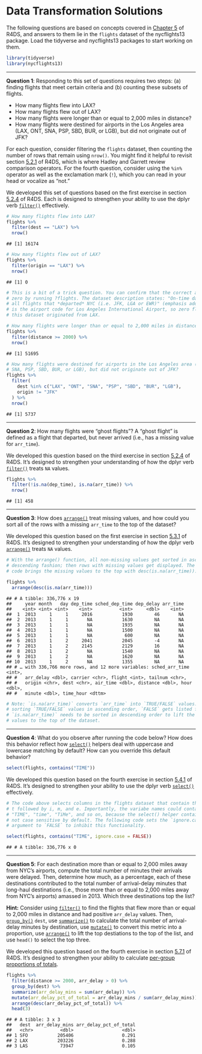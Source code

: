 Data Transformation Solutions
================

The following questions are based on concepts covered in
[Chapter 5](https://r4ds.had.co.nz/transform.html) of R4DS, and answers
to them lie in the `flights` dataset of the nycflights13 package. Load
the tidyverse and nycflights13 packages to start working on them.

``` r
library(tidyverse)
library(nycflights13)
```

-----

**Question 1**: Responding to this set of questions requires two steps:
(a) finding flights that meet certain criteria and (b) counting these
subsets of flights.

  - How many flights flew into LAX?
  - How many flights flew out of LAX?
  - How many flights were longer than or equal to 2,000 miles in
    distance?
  - How many flights were destined for airports in the Los Angeles area
    (LAX, ONT, SNA, PSP, SBD, BUR, or LGB), but did not originate out of
    JFK?

For each question, consider filtering the `flights` dataset, then
counting the number of rows that remain using `nrow()`. You might find
it helpful to revisit section
[5.2.1](https://r4ds.had.co.nz/transform.html#comparisons) of R4DS,
which is where Hadley and Garrett review comparison operators. For the
fourth question, consider using the `%in%` operator as well as the
exclamation mark (`!`), which you can read in your head or vocalize as
“not.”

We developed this set of questions based on the first exercise in
section [5.2.4](http://r4ds.had.co.nz/transform.html#exercises-7) of
R4DS. Each is designed to strengthen your ability to use the dplyr verb
[`filter()`](http://r4ds.had.co.nz/transform.html#filter-rows-with-filter)
effectively.

``` r
# How many flights flew into LAX?
flights %>% 
  filter(dest == "LAX") %>% 
  nrow()
```

    ## [1] 16174

``` r
# How many flights flew out of LAX?
flights %>% 
  filter(origin == "LAX") %>% 
  nrow()
```

    ## [1] 0

``` r
# This is a bit of a trick question. You can confirm that the correct answer is
# zero by running ?flights. The dataset description states: "On-time data for
# all flights that *departed* NYC (i.e. JFK, LGA or EWR)" (emphasis added). LAX
# is the airport code for Los Angeles International Airport, so zero flights in
# this dataset originated from LAX.

# How many flights were longer than or equal to 2,000 miles in distance?
flights %>% 
  filter(distance >= 2000) %>% 
  nrow()
```

    ## [1] 51695

``` r
# How many flights were destined for airports in the Los Angeles area (LAX, ONT, 
# SNA, PSP, SBD, BUR, or LGB), but did not originate out of JFK?
flights %>% 
  filter(
    dest %in% c("LAX", "ONT", "SNA", "PSP", "SBD", "BUR", "LGB"), 
    origin != "JFK"
  ) %>% 
  nrow()
```

    ## [1] 5737

-----

**Question 2**: How many flights were “ghost flights”? A “ghost flight”
is defined as a flight that departed, but never arrived (i.e., has a
missing value for `arr_time`).

We developed this question based on the third exercise in section
[5.2.4](http://r4ds.had.co.nz/transform.html#exercises-7) of R4DS. It’s
designed to strengthen your understanding of how the dplyr verb
[`filter()`](http://r4ds.had.co.nz/transform.html#filter-rows-with-filter)
treats `NA` values.

``` r
flights %>% 
  filter(!is.na(dep_time), is.na(arr_time)) %>% 
  nrow()
```

    ## [1] 458

-----

**Question 3**: How does
[`arrange()`](http://r4ds.had.co.nz/transform.html#arrange-rows-with-arrange)
treat missing values, and how could you sort all of the rows with a
missing `arr_time` to the top of the dataset?

We developed this question based on the first exercise in section
[5.3.1](http://r4ds.had.co.nz/transform.html#exercises-8) of R4DS. It’s
designed to strengthen your understanding of how the dplyr verb
[`arrange()`](http://r4ds.had.co.nz/transform.html#arrange-rows-with-arrange)
treats `NA`
values.

``` r
# With the arrange() function, all non-missing values get sorted in ascending or
# descending fashion; then rows with missing values get displayed. The following
# code brings the missing values to the top with desc(is.na(arr_time)):

flights %>% 
  arrange(desc(is.na(arr_time)))
```

    ## # A tibble: 336,776 x 19
    ##     year month   day dep_time sched_dep_time dep_delay arr_time
    ##    <int> <int> <int>    <int>          <int>     <dbl>    <int>
    ##  1  2013     1     1     2016           1930        46       NA
    ##  2  2013     1     1       NA           1630        NA       NA
    ##  3  2013     1     1       NA           1935        NA       NA
    ##  4  2013     1     1       NA           1500        NA       NA
    ##  5  2013     1     1       NA            600        NA       NA
    ##  6  2013     1     2     2041           2045        -4       NA
    ##  7  2013     1     2     2145           2129        16       NA
    ##  8  2013     1     2       NA           1540        NA       NA
    ##  9  2013     1     2       NA           1620        NA       NA
    ## 10  2013     1     2       NA           1355        NA       NA
    ## # … with 336,766 more rows, and 12 more variables: sched_arr_time <int>,
    ## #   arr_delay <dbl>, carrier <chr>, flight <int>, tailnum <chr>,
    ## #   origin <chr>, dest <chr>, air_time <dbl>, distance <dbl>, hour <dbl>,
    ## #   minute <dbl>, time_hour <dttm>

``` r
# Note: `is.na(arr_time)` converts `arr_time` into `TRUE/FALSE` values. When
# sorting `TRUE/FALSE` values in ascending order, `FALSE` gets listed first, so
# `is.na(arr_time)` needs to be sorted in descending order to lift the missing
# values to the top of the dataset.
```

-----

**Question 4**: What do you observe after running the code below? How
does this behavior reflect how
[`select()`](http://r4ds.had.co.nz/transform.html#select-columns-with-select)
helpers deal with uppercase and lowercase matching by default? How can
you override this default behavior?

``` r
select(flights, contains("TIME"))
```

We developed this question based on the fourth exercise in section
[5.4.1](http://r4ds.had.co.nz/transform.html#exercises-9) of R4DS. It’s
designed to strengthen your ability to use the dplyr verb
[`select()`](http://r4ds.had.co.nz/transform.html#select-columns-with-select)
effectively.

``` r
# The code above selects columns in the flights dataset that contain the letter
# t followed by i, m, and e. Importantly, the variabe names could contain
# "TIME", "time", "TiMe", and so on, because the select() helper contains() is
# not case sensitive by default. The following code sets the `ignore.case`
# argument to `FALSE` to inhibit this functionality.

select(flights, contains("TIME", ignore.case = FALSE))
```

    ## # A tibble: 336,776 x 0

-----

**Question 5**: For each destination more than or equal to 2,000 miles
away from NYC’s airports, compute the total number of minutes their
arrivals were delayed. Then, determine how much, as a percentage, each
of these destinations contributed to the total number of arrival-delay
minutes that long-haul destinations (i.e., those more than or equal to
2,000 miles away from NYC’s airports) amassed in 2013. Which three
destinations top the list?

**Hint:** Consider using
[`filter()`](http://r4ds.had.co.nz/transform.html#filter-rows-with-filter)
to find the flights that flew more than or equal to 2,000 miles in
distance and had positive `arr_delay` values. Then,
[`group_by()`](http://r4ds.had.co.nz/transform.html#grouped-summaries-with-summarise)
`dest`, use
[`summarize()`](http://r4ds.had.co.nz/transform.html#grouped-summaries-with-summarise)
to calculate the total number of arrival-delay minutes by destination,
use
[`mutate()`](http://r4ds.had.co.nz/transform.html#add-new-variables-with-mutate)
to convert this metric into a proportion, use
[`arrange()`](http://r4ds.had.co.nz/transform.html#arrange-rows-with-arrange)
to lift the top destiations to the top of the list, and use `head()` to
select the top three.

We developed this question based on the fourth exercise in section
[5.7.1](http://r4ds.had.co.nz/transform.html#exercises-12) of R4DS. It’s
designed to strengthen your ability to calculate [per-group proportions
of
totals](http://r4ds.had.co.nz/transform.html#grouped-mutates-and-filters).

``` r
flights %>%
  filter(distance >= 2000, arr_delay > 0) %>%
  group_by(dest) %>%
  summarize(arr_delay_mins = sum(arr_delay)) %>%
  mutate(arr_delay_pct_of_total = arr_delay_mins / sum(arr_delay_mins)) %>%
  arrange(desc(arr_delay_pct_of_total)) %>% 
  head(3)
```

    ## # A tibble: 3 x 3
    ##   dest  arr_delay_mins arr_delay_pct_of_total
    ##   <chr>          <dbl>                  <dbl>
    ## 1 SFO           205406                  0.291
    ## 2 LAX           203226                  0.288
    ## 3 LAS            73947                  0.105
